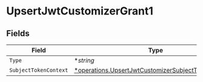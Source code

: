 # UpsertJwtCustomizerGrant1


## Fields

| Field                                                                                                                     | Type                                                                                                                      | Required                                                                                                                  | Description                                                                                                               |
| ------------------------------------------------------------------------------------------------------------------------- | ------------------------------------------------------------------------------------------------------------------------- | ------------------------------------------------------------------------------------------------------------------------- | ------------------------------------------------------------------------------------------------------------------------- |
| `Type`                                                                                                                    | **string*                                                                                                                 | :heavy_minus_sign:                                                                                                        | N/A                                                                                                                       |
| `SubjectTokenContext`                                                                                                     | [*operations.UpsertJwtCustomizerSubjectTokenContext1](../../models/operations/upsertjwtcustomizersubjecttokencontext1.md) | :heavy_minus_sign:                                                                                                        | arbitrary                                                                                                                 |